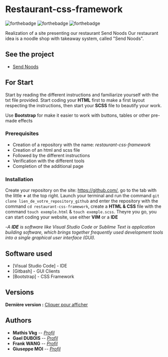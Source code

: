 # Restaurant-css-framework
![forthebadge](https://forthebadge.com/images/badges/uses-html.svg) ![forthebadge](https://forthebadge.com/images/badges/uses-css.svg) ![forthebadge](https://forthebadge.com/images/badges/for-robots.svg)

Realization of a site presenting our restaurant Send Noods
Our restaurant idea is a noodle shop with takeaway system, called "Send Noods".

## See the project

- <a href="https://giuseppemoi.github.io/restaurant-css-framework/index.html" target="_blank">Send Noods</a>

## For Start

Start by reading the different instructions and familiarize yourself with the txt file provided.
Start coding your **HTML** first to make a first layout respecting the instructions,
then start your **SCSS** file to beautify your work.

Use **Bootstrap** for make it easier to work with buttons, tables or other pre-made effects

### Prerequisites

- Creation of a repository with the name: *restaurant-css-framework*
- Creation of an html and scss file
- Followed by the different instructions
- Verification with the different tools
- Completion of the additional page

### Installation

Create your repository on the site: https://github.com/, go to the tab with the little **+** at the top right.
Launch your terminal and run the command ``git clone lien_de_votre_repository_github`` and enter the repository with the command ``cd restaurant-css-framework``,
create a **HTML & CSS** file with the command ``touch exemple.html`` & ``touch exemple.scss``.
Theyre you go, you can start coding your website, use either **VIM** or a **IDE**

 -*A **IDE** is software like Visual Studio Code or Sublime Text is application building software, which brings together frequently used development tools into a single graphical user interface (GUI).*


## Software used

* [Visual Studio Code] - IDE
* [Gitbash] - GUI Clients
* [Bootstrap] - CSS Framework

## Versions

**Dernière version :** [Cliquer pour afficher](https://github.com/Giuseppemoi/restaurant-css-framework/releases/tag/v1.0)

## Authors

* **Mathis Vkg** -- *[Profil](https://github.com/MathisVkg)*
* **Gael DUBOIS** -- *[Profil](https://github.com/DuboisGael)*
* **Frank WANG** -- *[Profil](https://github.com/FrankZiWANG-dev)*
* **Giuseppe MOI** -- *[Profil](https://github.com/Giuseppemoi)*
